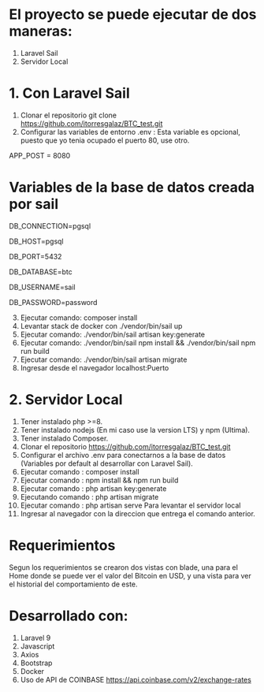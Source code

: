 
# El proyecto se puede ejecutar de dos maneras:

1. Laravel Sail
2. Servidor Local 

# 1. Con Laravel Sail 
1. Clonar el repositorio git clone https://github.com/itorresgalaz/BTC_test.git
2. Configurar las variables de entorno .env :
Esta variable es opcional, puesto que yo tenia ocupado el puerto 80, 
use otro.

APP_POST = 8080
# Variables de la base de datos creada por sail
DB_CONNECTION=pgsql

DB_HOST=pgsql

DB_PORT=5432

DB_DATABASE=btc

DB_USERNAME=sail

DB_PASSWORD=password

3. Ejecutar comando: composer install
4. Levantar stack de docker con ./vendor/bin/sail up
5. Ejecutar comando: ./vendor/bin/sail artisan key:generate
6. Ejecutar comando: ./vendor/bin/sail npm install && ./vendor/bin/sail npm run build
7. Ejecutar comando: ./vendor/bin/sail artisan migrate
8. Ingresar desde el navegador localhost:Puerto


# 2. Servidor Local  

1. Tener instalado php >=8. 
2. Tener instalado nodejs (En mi caso use la version LTS) y npm (Ultima).
3. Tener instalado Composer.
4. Clonar el repositorio https://github.com/itorresgalaz/BTC_test.git
5. Configurar el archivo .env para conectarnos a la base de datos (Variables por default al        desarrollar con Laravel Sail).
6. Ejecutar comando     :   composer install 
7. Ejecutar comando     :   npm install && npm run build
8. Ejecutar comando     :   php artisan key:generate
8. Ejecutando comando   :   php artisan migrate
9. Ejecutar comando     :   php artisan serve     Para levantar el servidor local 
10. Ingresar al navegador con la direccion que entrega el comando anterior.

# Requerimientos

Segun los requerimientos se crearon dos vistas con blade, una para el Home donde se puede 
ver el valor del Bitcoin en USD, y una vista para ver el historial del comportamiento de este.

# Desarrollado con:
1. Laravel 9
2. Javascript
3. Axios
4. Bootstrap
5. Docker
6. Uso de API de COINBASE https://api.coinbase.com/v2/exchange-rates
